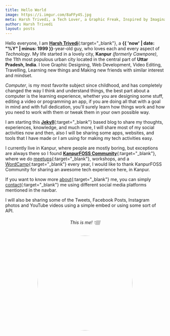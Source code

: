 ```yaml
---
title: Hello World
image: https://i.imgur.com/8aFFy4S.jpg
meta: Harsh Trivedi, a Tech Lover, a Graphic Freak, Inspired by Imagination.
author: Harsh Trivedi
layout: posts
---
```


Hello everyone, I am [**Harsh Trivedi**](https://www.facebook.com/harsh98trivedi){:target="_blank"}, a **{{ 'now' | date: "%Y" | minus: 1999 }}**-year-old guy, who loves each and every aspect of *Technology*. My life started in a lovely city, **Kanpur** *(formerly Cawnpore)*,  the 11th most populous urban city located in the central part of **Uttar Pradesh, India**. I love Graphic Designing, Web Development, Video Editing, Travelling, Learning new things and Making new friends with similar interest and mindset.

*Computer*, is my most favorite subject since childhood, and has completely changed the way I think and understand things, the best part about a computer is the learning experience, whether you are designing some stuff, editing a video or programming an app, if you are doing all that with a goal in mind and with full dedication, you'll surely learn how things work and how you need to work with them or tweak them in your own possible way.

I am starting this [**Jekyll**](https://jekyllrb.com){:target="_blank"} based blog to share my thoughts, experiences, knowledge, and much more, I will share most of my social activities now and then, also I will be sharing some apps, websites, and tools that I have made or I am using for making my tech activities easy.

I currently live in Kanpur, where people are mostly boring, but exceptions are always there so I found [**KanpurFOSS Community**](https://kanpurfoss.org){:target="_blank"}, where we do [meetups](https://www.meetup.com/WordPress-Kanpur){:target="_blank"}, workshops, and a [WordCamp](https://kanpur.wordcamp.org){:target="_blank"} every year, I would like to thank KanpurFOSS Community for sharing an awesome tech experience here, in Kanpur.
<br>

If you want to know more [about]({{site.url}}{{site.baseurl}}/#about-section){:target="_blank"} me, you can simply [contact]({{site.url}}{{site.baseurl}}/#contact-section){:target="_blank"} me using different social media platforms mentioned in the navbar.<br>

I will also be sharing some of the Tweets, Facebook Posts, Instagram photos and YouTube videos using a simple embed or using some sort of API.

<center>
<h6>This is me! 👇🏽</h6>
<img width="300vmax" style="border-radius:100%;" src="https://i.imgur.com/p7l0l5D.jpg">
</center>
